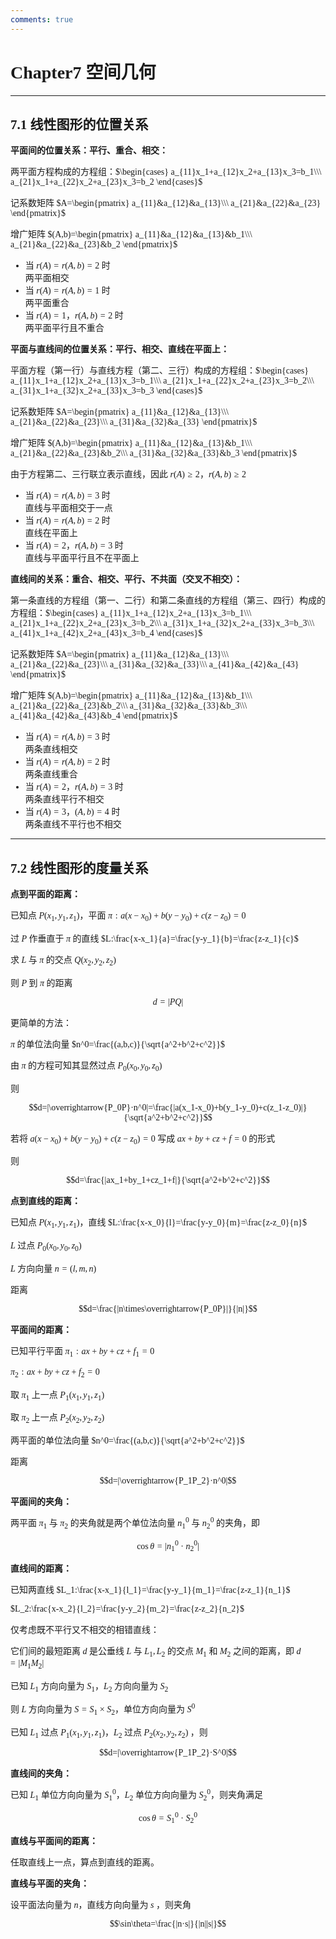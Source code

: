 ```yaml
---
comments: true
---
```


<span style="font-family: 'Times New Roman';">

# Chapter7 空间几何

***

## 7.1 线性图形的位置关系

**平面间的位置关系：平行、重合、相交：**

两平面方程构成的方程组：$\begin{cases}
    a_{11}x_1+a_{12}x_2+a_{13}x_3=b_1\\\
    a_{21}x_1+a_{22}x_2+a_{23}x_3=b_2
\end{cases}$  

记系数矩阵 $A=\begin{pmatrix}
    a_{11}&a_{12}&a_{13}\\\
    a_{21}&a_{22}&a_{23}
\end{pmatrix}$  

增广矩阵 $(A,b)=\begin{pmatrix}
    a_{11}&a_{12}&a_{13}&b_1\\\
    a_{21}&a_{22}&a_{23}&b_2
\end{pmatrix}$  

* 当 $r(A)=r(A,b)=2$ 时  
  两平面相交  
* 当 $r(A)=r(A,b)=1$ 时  
  两平面重合  
* 当 $r(A)=1$，$r(A,b)=2$ 时  
  两平面平行且不重合  

**平面与直线间的位置关系：平行、相交、直线在平面上：**  

平面方程（第一行）与直线方程（第二、三行）构成的方程组：$\begin{cases}
    a_{11}x_1+a_{12}x_2+a_{13}x_3=b_1\\\
    a_{21}x_1+a_{22}x_2+a_{23}x_3=b_2\\\
    a_{31}x_1+a_{32}x_2+a_{33}x_3=b_3
\end{cases}$  

记系数矩阵 $A=\begin{pmatrix}
    a_{11}&a_{12}&a_{13}\\\
    a_{21}&a_{22}&a_{23}\\\
    a_{31}&a_{32}&a_{33}
\end{pmatrix}$  

增广矩阵 $(A,b)=\begin{pmatrix}
    a_{11}&a_{12}&a_{13}&b_1\\\
    a_{21}&a_{22}&a_{23}&b_2\\\
    a_{31}&a_{32}&a_{33}&b_3
\end{pmatrix}$  

由于方程第二、三行联立表示直线，因此 $r(A)\geqslant2$，$r(A,b)\geqslant2$  

* 当 $r(A)=r(A,b)=3$ 时  
  直线与平面相交于一点  
* 当 $r(A)=r(A,b)=2$ 时  
  直线在平面上  
* 当 $r(A)=2$，$r(A,b)=3$ 时  
  直线与平面平行且不在平面上  

**直线间的关系：重合、相交、平行、不共面（交叉不相交）：**   

第一条直线的方程组（第一、二行）和第二条直线的方程组（第三、四行）构成的方程组：$\begin{cases}
    a_{11}x_1+a_{12}x_2+a_{13}x_3=b_1\\\
    a_{21}x_1+a_{22}x_2+a_{23}x_3=b_2\\\
    a_{31}x_1+a_{32}x_2+a_{33}x_3=b_3\\\
    a_{41}x_1+a_{42}x_2+a_{43}x_3=b_4
\end{cases}$  

记系数矩阵 $A=\begin{pmatrix}
    a_{11}&a_{12}&a_{13}\\\
    a_{21}&a_{22}&a_{23}\\\
    a_{31}&a_{32}&a_{33}\\\
    a_{41}&a_{42}&a_{43}
\end{pmatrix}$  

增广矩阵 $(A,b)=\begin{pmatrix}
    a_{11}&a_{12}&a_{13}&b_1\\\
    a_{21}&a_{22}&a_{23}&b_2\\\
    a_{31}&a_{32}&a_{33}&b_3\\\
    a_{41}&a_{42}&a_{43}&b_4
\end{pmatrix}$  

* 当 $r(A)=r(A,b)=3$ 时  
  两条直线相交  
* 当 $r(A)=r(A,b)=2$ 时  
  两条直线重合  
* 当 $r(A)=2$，$r(A,b)=3$ 时  
  两条直线平行不相交  
* 当 $r(A)=3$，$(A,b)=4$ 时  
  两条直线不平行也不相交  

***

## 7.2 线性图形的度量关系

**点到平面的距离：**

已知点 $P(x_1,y_1,z_1)$，平面 $\pi:a(x-x_0)+b(y-y_0)+c(z-z_0)=0$

过 $P$ 作垂直于 $\pi$ 的直线 $L:\frac{x-x_1}{a}=\frac{y-y_1}{b}=\frac{z-z_1}{c}$

求 $L$ 与 $\pi$ 的交点 $Q(x_2,y_2,z_2)$

则 $P$ 到 $\pi$ 的距离 

$$d=|PQ|$$  

更简单的方法：

$\pi$ 的单位法向量 $n^0=\frac{(a,b,c)}{\sqrt{a^2+b^2+c^2}}$

由 $\pi$ 的方程可知其显然过点 $P_0(x_0,y_0,z_0)$

则 

$$d=|\overrightarrow{P_0P}·n^0|=\frac{|a(x_1-x_0)+b(y_1-y_0)+c(z_1-z_0)|}{\sqrt{a^2+b^2+c^2}}$$  

若将 $a(x-x_0)+b(y-y_0)+c(z-z_0)=0$ 写成 $ax+by+cz+f=0$ 的形式

则 

$$d=\frac{|ax_1+by_1+cz_1+f|}{\sqrt{a^2+b^2+c^2}}$$  

**点到直线的距离：**

已知点 $P(x_1,y_1,z_1)$，直线 $L:\frac{x-x_0}{l}=\frac{y-y_0}{m}=\frac{z-z_0}{n}$

$L$ 过点 $P_0(x_0,y_0,z_0)$

$L$ 方向向量 $n=(l,m,n)$

距离 

$$d=\frac{|n\times\overrightarrow{P_0P}|}{|n|}$$  

**平面间的距离：**

已知平行平面 $\pi_1:ax+by+cz+f_1=0$

$\pi_2:ax+by+cz+f_2=0$

取 $\pi_1$ 上一点 $P_1(x_1,y_1,z_1)$

取 $\pi_2$ 上一点 $P_2(x_2,y_2,z_2)$

两平面的单位法向量 $n^0=\frac{(a,b,c)}{\sqrt{a^2+b^2+c^2}}$

距离 

$$d=|\overrightarrow{P_1P_2}·n^0|$$  

**平面间的夹角：**

两平面 $\pi_1$ 与 $\pi_2$ 的夹角就是两个单位法向量 $n_1^0$ 与 $n_2^0$ 的夹角，即 

$$\cos\theta=|n_1^0·n_2^0|$$  

**直线间的距离：**

已知两直线 $L_1:\frac{x-x_1}{l_1}=\frac{y-y_1}{m_1}=\frac{z-z_1}{n_1}$

$L_2:\frac{x-x_2}{l_2}=\frac{y-y_2}{m_2}=\frac{z-z_2}{n_2}$

仅考虑既不平行又不相交的相错直线：

它们间的最短距离 $d$ 是公垂线 $L$ 与 $L_1,L_2$ 的交点 $M_1$ 和 $M_2$ 之间的距离，即 $d=|M_1M_2|$

已知 $L_1$ 方向向量为 $S_1$，$L_2$ 方向向量为 $S_2$

则 $L$ 方向向量为 $S=S_1\times S_2$，单位方向向量为 $S^0$

已知 $L_1$ 过点 $P_1(x_1,y_1,z_1)$，$L_2$ 过点 $P_2(x_2,y_2,z_2)$ ，则 

$$d=|\overrightarrow{P_1P_2}·S^0|$$  

**直线间的夹角：**

已知 $L_1$ 单位方向向量为 $S_1^0$，$L_2$ 单位方向向量为 $S_2^0$，则夹角满足 

$$\cos\theta=S_1^0·S_2^0$$  

**直线与平面间的距离：**

任取直线上一点，算点到直线的距离。  

**直线与平面的夹角：**

设平面法向量为 $n$，直线方向向量为 $s$ ，则夹角 

$$\sin\theta=\frac{|n·s|}{|n||s|}$$  